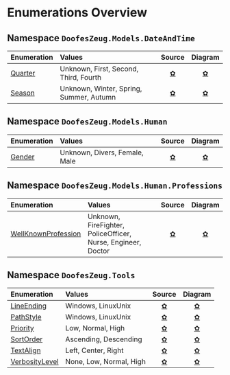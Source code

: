 ﻿# Enumerations Overview


## Namespace `DoofesZeug.Models.DateAndTime`

|Enumeration|Values|Source|Diagram|
|:----------|:-----|:----:|:-----:|
|[Quarter](./DoofesZeug.Models.DateAndTime/Quarter.md)|Unknown, First, Second, Third, Fourth|[&#x273F;](../../../DoofesZeug.Library/Src/Models/DateAndTime/Quarter.cs)|[&#x273F;](./DoofesZeug.Models.DateAndTime/Quarter.png)|
|[Season](./DoofesZeug.Models.DateAndTime/Season.md)|Unknown, Winter, Spring, Summer, Autumn|[&#x273F;](../../../DoofesZeug.Library/Src/Models/DateAndTime/Season.cs)|[&#x273F;](./DoofesZeug.Models.DateAndTime/Season.png)|


## Namespace `DoofesZeug.Models.Human`

|Enumeration|Values|Source|Diagram|
|:----------|:-----|:----:|:-----:|
|[Gender](./DoofesZeug.Models.Human/Gender.md)|Unknown, Divers, Female, Male|[&#x273F;](../../../DoofesZeug.Library/Src/Models/Human/Gender.cs)|[&#x273F;](./DoofesZeug.Models.Human/Gender.png)|


## Namespace `DoofesZeug.Models.Human.Professions`

|Enumeration|Values|Source|Diagram|
|:----------|:-----|:----:|:-----:|
|[WellKnownProfession](./DoofesZeug.Models.Human.Professions/WellKnownProfession.md)|Unknown, FireFighter, PoliceOfficer, Nurse, Engineer, Doctor|[&#x273F;](../../../DoofesZeug.Library/Src/Models/Human/Professions/WellKnownProfession.cs)|[&#x273F;](./DoofesZeug.Models.Human.Professions/WellKnownProfession.png)|


## Namespace `DoofesZeug.Tools`

|Enumeration|Values|Source|Diagram|
|:----------|:-----|:----:|:-----:|
|[LineEnding](./DoofesZeug.Tools/LineEnding.md)|Windows, LinuxUnix|[&#x273F;](../../../DoofesZeug.Library/Src/Tools/LineEnding.cs)|[&#x273F;](./DoofesZeug.Tools/LineEnding.png)|
|[PathStyle](./DoofesZeug.Tools/PathStyle.md)|Windows, LinuxUnix|[&#x273F;](../../../DoofesZeug.Library/Src/Tools/PathStyle.cs)|[&#x273F;](./DoofesZeug.Tools/PathStyle.png)|
|[Priority](./DoofesZeug.Tools/Priority.md)|Low, Normal, High|[&#x273F;](../../../DoofesZeug.Library/Src/Tools/Priority.cs)|[&#x273F;](./DoofesZeug.Tools/Priority.png)|
|[SortOrder](./DoofesZeug.Tools/SortOrder.md)|Ascending, Descending|[&#x273F;](../../../DoofesZeug.Library/Src/Tools/SortOrder.cs)|[&#x273F;](./DoofesZeug.Tools/SortOrder.png)|
|[TextAlign](./DoofesZeug.Tools/TextAlign.md)|Left, Center, Right|[&#x273F;](../../../DoofesZeug.Library/Src/Tools/TextAlign.cs)|[&#x273F;](./DoofesZeug.Tools/TextAlign.png)|
|[VerbosityLevel](./DoofesZeug.Tools/VerbosityLevel.md)|None, Low, Normal, High|[&#x273F;](../../../DoofesZeug.Library/Src/Tools/VerbosityLevel.cs)|[&#x273F;](./DoofesZeug.Tools/VerbosityLevel.png)|
